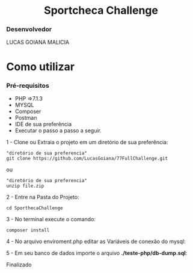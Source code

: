 
<h1 align="center"> Sportcheca Challenge </h1>

###  Desenvolvedor<Br>
LUCAS GOIANA MALICIA<br>

# Como utilizar

### Pré-requisitos

- PHP =>7.1.3
- MYSQL
- Composer
- Postman
- IDE de sua preferência
- Executar o passo a passo a seguir.

 <p> 1 - Clone ou Extraia o projeto em um diretório de sua preferência:</p>

    "diretório de sua preferencia"
    git clone https://github.com/LucasGoiana/77FullChallenge.git

ou

    "diretório de sua preferencia"
    unzip file.zip

<p> 2 - Entre na Pasta do Projeto:</p>

    cd SporthecaChallenge

<p> 3 - No terminal execute o comando:</p>

    composer install

<p> 4 - No arquivo enviroment.php editar as Variáveis de conexão do mysql:</p>

<p> 5 - Em seu banco de dados importe o arquivo <strong>./teste-php/db-dump.sql</strong>:</p>

<p> Finalizado </p>
